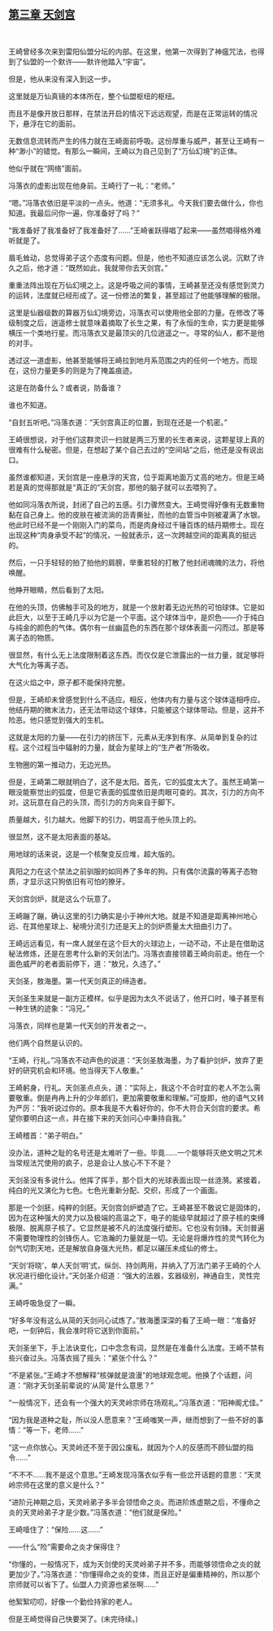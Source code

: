 ## [第三章 天剑宫](https://www.xxbiquge.com/11_11207/9116139.html)
﻿

  王崎曾经多次来到雷阳仙盟分坛的内部。在这里，他第一次得到了神瘟咒法，也得到了仙盟的一个默许——默许他踏入“宇宙”。

  但是，他从来没有深入到这一步。

  这里就是万仙真镜的本体所在，整个仙盟枢纽的枢纽。

  而且不是像开放日那样，在禁法开启的情况下远远观望，而是在正常运转的情况下，悬浮在它的面前。

  无数信息流转而产生的伟力就在王崎面前呼吸。这份厚重与威严，甚至让王崎有一种“渺小”的错觉。有那么一瞬间，王崎以为自己见到了“万仙幻境”的正体。

  他似乎就在“网络”面前。

  冯落衣的虚影出现在他身前。王崎行了一礼：“老师。”

  “嗯。”冯落衣依旧是平淡的一点头。他道：“无须多礼。今天我们要去做什么，你也知道。我最后问你一遍，你准备好了吗？”

  “我准备好了我准备好了我准备好了……”王崎雀跃得唱了起来——虽然唱得格外难听就是了。

  眉毛耸动，总觉得弟子这个态度有问题。但是，他也不知道应该怎么说。沉默了许久之后，他才道：“既然如此，我就带你去天剑宫。”

  重重法阵出现在万仙幻境之上。这是呼吸之间的事情，王崎甚至还没有感觉到灵力的运转，法度就已经形成了。这一份修法的繁复，甚至超过了他能够理解的极限。

  这里是仙器级数的算器万仙幻境旁边，冯落衣可以使用他全部的力量。在修改了等级制度之后，逍遥修士就意味着摘取了长生之果，有了永恒的生命，实力更是能够横压一个类地行星。而冯落衣又是最顶尖的几位逍遥之一。寻常的仙人，都不是他的对手。

  透过这一道虚影，他甚至能够将王崎拉到地月系范围之内的任何一个地方。而现在，这份力量更多的则是为了掩盖痕迹。

  这是在防备什么？或者说，防备谁？

  谁也不知道。

  “自封五听吧。”冯落衣道：“天剑宫真正的位置，到现在还是一个机密。”

  王崎很想说，对于他们这群灵识一扫就是两三万里的长生者来说，这颗星球上真的很难有什么秘密。但是，在想起了某个自己去过的“空间站”之后，他还是没有说出口。

  虽然谁都知道，天剑宫是一座悬浮的天宫，位于距离地面万丈高的地方。但是王崎若是真的觉得那就是“真正的”天剑宫，那他的脑子就可以去喂狗了。

  他如同冯落衣所说，封闭了自己的五感。引力骤然变大。王崎觉得好像有无数重物黏在自己身上。他的皮肤在被流淌的沥青撕扯，而他的血管当中则被灌满了水银。他此时已经不是一个刚刚入门的菜鸟，而是肉身经过千锤百炼的结丹期修士。现在出现这种“肉身承受不起”的情况，一般就表示，这一次跨越空间的距离真的挺远的。

  然后，一只手轻轻的拍了拍他的肩膀，举重若轻的打散了他封闭魂魄的法力，将他唤醒。

  他睁开眼睛，然后看到了太阳。

  在他的头顶，仿佛触手可及的地方，就是一个放射着无边光热的可怕球体。它是如此巨大，以至于王崎几乎以为它是一个平面。这个球体当中，是炽色——介于纯白与纯金的颜色的气体。偶尔有一丝幽蓝色的东西在那个球体表面一闪而过。那是等离子态的物质。

  很显然，有什么无上法度限制着这东西。而仅仅是它泄露出的一丝力量，就足够将大气化为等离子态。

  在这火焰之中，原子都不能保持完整。

  但是，王崎却未曾感觉到什么不适应。相反，他体内有力量与这个球体遥相呼应。他结丹期的微末法力，还无法带动这个球体，只能被这个球体带动。但是，这并不险恶。他只感觉到强大的生机。

  这就是太阳的力量——在引力的挤压下，元素从无序到有序、从简单到复杂的过程。这个过程当中辐射的力量，就会为星球上的“生产者”所吸收。

  生物圈的第一推动力，无边光热。

  但是，王崎第二眼就明白了，这不是太阳。首先，它的弧度太大了。虽然王崎第一眼没能察觉出的弧度，但是它表面的弧度依旧是肉眼可查的。其次，引力的方向不对。这玩意在自己的头顶，而引力的方向来自于脚下。

  质量越大，引力越大。他脚下的引力，明显高于他头顶上的。

  很显然，这不是太阳表面的基站。

  用地球的话来说，这是一个核聚变反应堆，超大版的。

  真阳之力在这个禁法之前驯服的如同养了多年的狗。只有偶尔流露的等离子态物质，才显示这只狗依旧有可怕的獠牙。

  天剑宫剑炉，就是这么个玩意了。

  王崎蹦了蹦，确认这里的引力确实是小于神州大地。就是不知道是距离神州地心远、在其他星球上、秘境分流引力还是天上的剑炉质量太大扭曲引力了。

  王崎远远看见，有一席人就坐在这个巨大的火球边上，一动不动，不止是在借助这秘法修炼，还是在思考什么新的天剑法门。冯落衣直接领着王崎向前走。他在一个面色威严的老者面前停下，道：“敖兄，久违了。”

  天剑圣，敖海墨。第一代天剑真正的缔造者。

  天剑圣生来就是一副方正模样。似乎是因为太久不说话了，他开口时，嗓子甚至有一种生锈的迹象：“冯兄。”

  冯落衣，同样也是第一代天剑的开发者之一。

  他们两个自然是认识的。

  “王崎，行礼。”冯落衣不动声色的说道：“天剑圣敖海墨，为了看护剑炉，放弃了更好的研究机会和环境。他当得天下人敬重。”

  王崎躬身，行礼。天剑圣点点头，道：“实际上，我这个不合时宜的老人不怎么需要敬重。倒是冉冉上升的少年郎们，更加需要敬重和理解。”可旋即，他的语气又转为严厉：“我听说过你的。原本我是不大看好你的，你不大符合天剑宫的要求。希望你要明白这一点，并在接下来的天剑问心中秉持自我。”

  王崎稽首：“弟子明白。”

  没办法，道种之耻的名号还是太难听了一些。毕竟……一个能够将灭绝文明之咒术当常规法咒使用的疯子，总是会让人放心不下不是？

  天剑圣没有多说什么。他挥了挥手，那个巨大的光球表面出现一丝涟漪。紧接着，纯白的光又演化为七色。七色光重新分配、交织，形成了一个画面。

  那是一个剑胚，纯粹的剑胚。天剑宫剑炉塑造了它。王崎甚至不敢说它是固体的，因为在这种强大的灵力以及极端的高温之下，电子的能级早就超过了原子核的束缚极限、脱离原子核了。它显然是被不凡的法度强行塑形。它也没有剑锋。天剑普遍不需要物理性的剑锋伤人。它浩瀚的力量就是一切。无论是将爆炸性的灵气转化为剑气切割天地，还是解放自身强大光热，都足以碾压未成仙的修士。

  “天剑‘将晓’，单人天剑‘明’式，纵剑、持剑两用，并纳入了万法门弟子王崎的个人状况进行细化设计。”天剑圣介绍道：“强大的法器，玄器级别，神通自生，灵性完满。”

  王崎呼吸急促了一瞬。

  “好多年没有这么从简的天剑问心试炼了。”敖海墨深深的看了王崎一眼：“准备好吧，一刻钟后，我会准时将它送到你面前。”

  天剑圣坐下，手上法诀变化，口中念念有词，显然是在准备什么法度。王崎不禁有些兴奋过头。冯落衣摇了摇头：“紧张个什么？”

  “不是紧张。”王崎才不想解释“核弹就是浪漫”的地球观念呢。他换了个话题，问道：“刚才天剑圣前辈说的‘从简’是什么意思？”

  “一般情况下，还会有一个强大的天灵岭宗师在场观礼。”冯落衣道：“阳神阁尤佳。”

  “因为我是道种之耻，所以没人愿意来？”王崎嗤笑一声，继而想到了一些不好的事情：“等一下，老师……”

  “这一点你放心。天灵岭还不至于因公废私，就因为个人的反感而不顾仙盟的指令……”

  “不不不……我不是这个意思。”王崎发现冯落衣似乎有一些岔开话题的意思：“天灵岭宗师在这里的意义是什么？”

  “进阶元神期之后，天灵岭弟子多半会领悟命之炎。而进阶炼虚期之后，不懂命之炎的天灵岭弟子才是少数。”冯落衣道：“他们就是保险。”

  王崎噎住了：“保险……这……”

  ——什么“险”需要命之炎才保得住？

  “你懂的，一般情况下，成为天剑使的天灵岭弟子并不多，而能够领悟命之炎的就更加少了。”冯落衣道：“你懂得命之炎的变体，而且正好是偏重精神的，所以那个宗师就可以省下了。仙盟人力资源也紧张啊……”

  他絮絮叨叨，好像一个勤俭持家的老人。

  但是王崎觉得自己快要哭了。(未完待续。)
